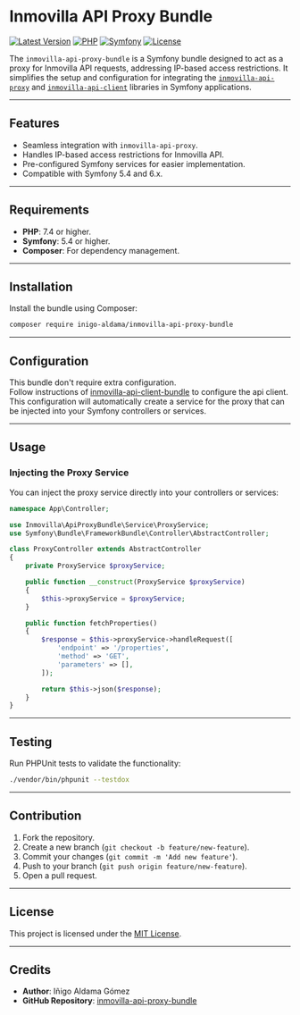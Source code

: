 
# Inmovilla API Proxy Bundle

[![Latest Version](https://img.shields.io/badge/version-1.0.0-blue)]()
[![PHP](https://img.shields.io/badge/php-%5E7.4%20%7C%7C%20%5E8.0-blue)]()
[![Symfony](https://img.shields.io/badge/symfony-%5E5.4%20%7C%7C%20%5E6.0-green)]()
[![License](https://img.shields.io/badge/license-MIT-green)](LICENSE)

The `inmovilla-api-proxy-bundle` is a Symfony bundle designed to act as a proxy for Inmovilla API requests, addressing IP-based access restrictions. It simplifies the setup and configuration for integrating the [`inmovilla-api-proxy`](https://github.com/inigo-aldama/inmovilla-api-proxy) and [`inmovilla-api-client`](https://github.com/inigo-aldama/inmovilla-api-client-bundle) libraries in Symfony applications.

---

## Features

- Seamless integration with `inmovilla-api-proxy`.
- Handles IP-based access restrictions for Inmovilla API.
- Pre-configured Symfony services for easier implementation.
- Compatible with Symfony 5.4 and 6.x.

---

## Requirements

- **PHP**: 7.4 or higher.
- **Symfony**: 5.4 or higher.
- **Composer**: For dependency management.

---

## Installation

Install the bundle using Composer:
```bash
composer require inigo-aldama/inmovilla-api-proxy-bundle
```

---

## Configuration
This bundle don't require extra configuration.  
Follow instructions of [inmovilla-api-client-bundle](https://github.com/inigo-aldama/inmovilla-api-client-bundle) to configure the api client. 
This configuration will automatically create a service for the proxy that can be injected into your Symfony controllers or services.

---

## Usage

### Injecting the Proxy Service
You can inject the proxy service directly into your controllers or services:
```php
namespace App\Controller;

use Inmovilla\ApiProxyBundle\Service\ProxyService;
use Symfony\Bundle\FrameworkBundle\Controller\AbstractController;

class ProxyController extends AbstractController
{
    private ProxyService $proxyService;

    public function __construct(ProxyService $proxyService)
    {
        $this->proxyService = $proxyService;
    }

    public function fetchProperties()
    {
        $response = $this->proxyService->handleRequest([
            'endpoint' => '/properties',
            'method' => 'GET',
            'parameters' => [],
        ]);

        return $this->json($response);
    }
}
```

---

## Testing

Run PHPUnit tests to validate the functionality:
```bash
./vendor/bin/phpunit --testdox
```

---

## Contribution

1. Fork the repository.
2. Create a new branch (`git checkout -b feature/new-feature`).
3. Commit your changes (`git commit -m 'Add new feature'`).
4. Push to your branch (`git push origin feature/new-feature`).
5. Open a pull request.

---

## License

This project is licensed under the [MIT License](LICENSE).

---

## Credits

- **Author**: Iñigo Aldama Gómez
- **GitHub Repository**: [inmovilla-api-proxy-bundle](https://github.com/inigo-aldama/inmovilla-api-proxy-bundle)
